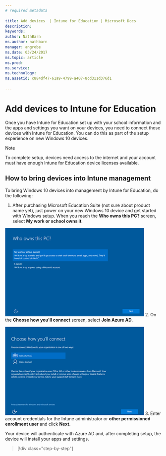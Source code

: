 ```yaml
---
# required metadata

title: Add devices  | Intune for Education | Microsoft Docs
description:
keywords:
author: NathBarn
ms.author: nathbarn
manager: angrobe
ms.date: 03/24/2017
ms.topic: article
ms.prod:
ms.service:
ms.technology:
ms.assetid: c884df47-61a9-4799-a407-8cd311d376d1

---
```


# Add devices to Intune for Education

Once you have Intune for Education set up with your school information and the apps and settings you want on your devices, you need to connect those devices with Intune for Education. You can do this as part of the setup experience on new Windows 10 devices.

> [!NOTE]
> To complete setup, devices need access to the internet and your account must have enough Intune for Education device licenses available.

## How to bring devices into Intune management

To bring Windows 10 devices into management by Intune for Education, do the following:
1. After purchasing Microsoft Education Suite (not sure about product name yet), just power on your new Windows 10 device and get started with Windows setup. When you reach the **Who owns this PC?** screen, select **My work or school owns it**.

  ![Screenshot of the "Who owns this PC?" screen in Windows setup](../media/who-owns-this-pc.png)
2. On the **Choose how you'll connect** screen, select **Join Azure AD**.

  ![Screenshot of the "Choose how you connect" screen in Windows setup](../media/how-you-connect-pc.png)
3. Enter account credentials for the Intune administrator or **other permissioned enrollment user** and click **Next**.

Your device will authenticate with Azure AD and, after completing setup, the device will install your apps and settings.

>[!div class="step-by-step"]

><!-- [&larr; **Add apps**](.\add-apps.md)    [**Install apps** &rarr;](.\install-apps.md)  -->
